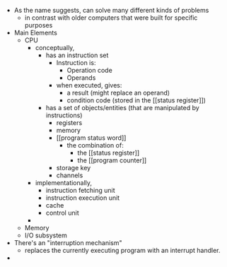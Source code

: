 - As the name suggests, can solve many different kinds of problems
	- in contrast with older computers that were built for specific purposes
- Main Elements
	- CPU
		- conceptually,
			- has an instruction set
				- Instruction is:
					- Operation code
					- Operands
				- when executed, gives:
					- a result (might replace an operand)
					- condition code (stored in the [[status register]])
			- has a set of objects/entities (that are manipulated by instructions)
				- registers
				- memory
				- [[program status word]]
					- the combination of:
						- the [[status register]]
						- the [[program counter]]
				- storage key
				- channels
		- implementationally,
			- instruction fetching unit
			- instruction execution unit
			- cache
			- control unit
		-
	- Memory
	- I/O subsystem
- There's an "interruption mechanism"
	- replaces the currently executing program with an interrupt handler.
-